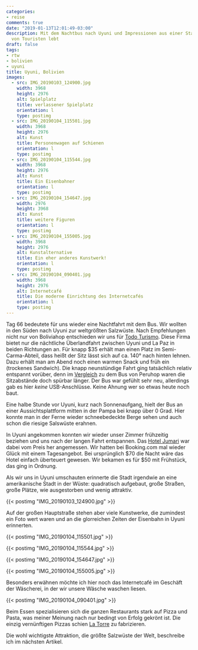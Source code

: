 ```yaml
---
categories:
- reise
comments: true
date: "2019-01-13T12:01:49-03:00"
description: Mit dem Nachtbus nach Uyuni und Impressionen aus einer Stadt, die nur
  von Touristen lebt
draft: false
tags:
- rtw
- bolivien
- uyuni
title: Uyuni, Bolivien
images:
  - src: IMG_20190103_124900.jpg
    width: 3968
    height: 2976
    alt: Spielplatz
    title: verlassener Spielplatz
    orientation: l
    type: postimg
  - src: IMG_20190104_115501.jpg
    width: 3968
    height: 2976
    alt: Kunst
    title: Personenwagen auf Schienen
    orientation: l
    type: postimg
  - src: IMG_20190104_115544.jpg
    width: 3968
    height: 2976
    alt: Kunst
    title: Ein Eisenbahner
    orientation: l
    type: postimg
  - src: IMG_20190104_154647.jpg
    width: 2976
    height: 3968
    alt: Kunst
    title: weitere Figuren
    orientation: l
    type: postimg
  - src: IMG_20190104_155005.jpg
    width: 3968
    height: 2976
    alt: Kunstalternative
    title: Ein eher anderes Kunstwerk!
    orientation: l
    type: postimg
  - src: IMG_20190104_090401.jpg
    width: 3968
    height: 2976
    alt: Internetcafé
    title: Die moderne Einrichtung des Internetcafés
    orientation: l
    type: postimg
---
```


Tag 66 bedeutete für uns wieder eine Nachtfahrt mit dem Bus. Wir wollten in den Süden nach Uyuni zur weltgrößten Salzwüste. Nach Empfehlungen nicht nur von Boliviahop entschieden wir uns für [Todo Turismo](http://www.todoturismosrl.com/). Diese Firma bietet nur die nächtliche Überlandfahrt zwischen Uyuni und La Paz in beiden Richtungen an. Für knapp $35 erhält man einen Platz im Semi-Carma-Abteil, dass heißt der Sitz lässt sich auf ca. 140° nach hinten lehnen. Dazu erhält man am Abend noch einen warmen Snack und früh ein (trockenes Sandwich). Die knapp neunstündige Fahrt ging tatsächlich relativ entspannt vorüber, denn im [Vergleich](/post/rtw-fahrt-nach-arequipa/) zu dem Bus von Peruhop waren die Sitzabstände doch spürbar länger. Der Bus war gefühlt sehr neu, allerdings gab es hier _keine_ USB-Anschlüsse. Keine Ahnung wer so etwas heute noch baut.

Eine halbe Stunde vor Uyuni, kurz nach Sonnenaufgang, hielt der Bus an einer Aussichtsplattform mitten in der Pampa bei knapp über 0 Grad. Hier konnte man in der Ferne wieder schneebedeckte Berge sehen und auch schon die riesige Salswüste erahnen.

In Uyuni angekommen konnten wir wieder unser Zimmer frühzeitig beziehen und uns nach der langen Fahrt entspannen. Das [Hotel Jumari](https://goo.gl/maps/meTKQ2dUdbr) war dabei vom Preis her angemessen. Wir hatten bei Booking.com mal wieder Glück mit einem Tagesangebot. Bei ursprünglich $70 die Nacht wäre das Hotel einfach überteuert gewesen. Wir bekamen es für $50 mit Frühstück, das ging in Ordnung.

Als wir uns in Uyuni umschauten erinnerte die Stadt irgendwie an eine amerikanische Stadt in der Wüste: quadratisch aufgebaut, große Straßen, große Plätze, wie ausgestorben und wenig attraktiv.

{{< postimg "IMG_20190103_124900.jpg" >}}

Auf der großen Hauptstraße stehen aber viele Kunstwerke, die zumindest ein Foto wert waren und an die glorreichen Zeiten der Eisenbahn in Uyuni erinnerten.

{{< postimg "IMG_20190104_115501.jpg" >}}

{{< postimg "IMG_20190104_115544.jpg" >}}

{{< postimg "IMG_20190104_154647.jpg" >}}

{{< postimg "IMG_20190104_155005.jpg" >}}

Besonders erwähnen möchte ich hier noch das Internetcafé im Geschäft der Wäscherei, in der wir unsere Wäsche waschen liesen.

{{< postimg "IMG_20190104_090401.jpg" >}}

Beim Essen spezialisieren sich die ganzen Restaurants stark auf Pizza und Pasta, was meiner Meinung nach nur bedingt von Erfolg gekrönt ist. Die einzig vernünftigen Pizzas schien [La Torre](https://goo.gl/maps/MjBMQYmCXJD2) zu fabrizieren.

Die wohl wichtigste Attraktion, die größte Salzwüste der Welt, beschreibe ich im nächsten Artikel.
